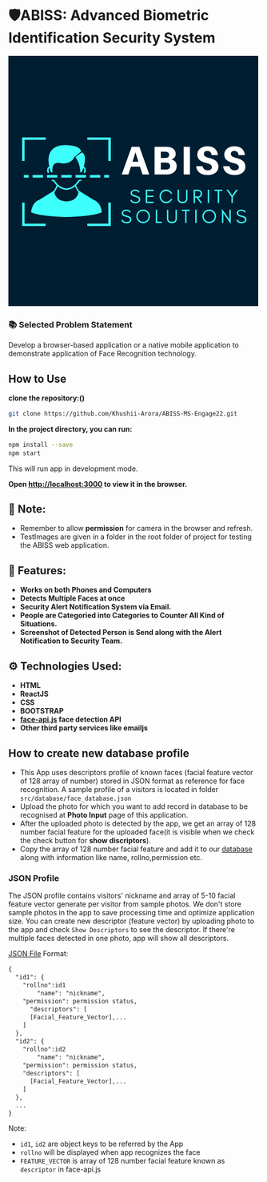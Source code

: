 # 🛡️ABISS: Advanced Biometric Identification Security System
<img src="https://github.com/Khushii-Arora/ABISS-MS-Engage22/blob/main/src/img/logo3.png" />

### 📚 Selected Problem Statement
Develop a browser-based application or a native mobile application to demonstrate application of Face Recognition technology.

## How to Use

**clone the repository:()**

```bash
git clone https://github.com/Khushii-Arora/ABISS-MS-Engage22.git
```

**In the project directory, you can run:**

```bash
npm install --save
npm start
```

This will run app in development mode.

**Open [http://localhost:3000](http://localhost:3000) to view it in the browser.**

## 📜 Note:

- Remember to allow **permission** for camera in the browser and refresh.
- TestImages are given in a folder in the root folder of project for testing the ABISS web application.

## 🧰 Features:
 
- **Works on both Phones and Computers**
- **Detects Multiple Faces at once**
- **Security Alert Notification System via Email.**
- **People are Categoried into Categories to Counter All Kind of Situations.**
- **Screenshot of Detected Person is Send along with the Alert Notification to Security Team.**


## ⚙️ Technologies Used: 

- **HTML**
- **ReactJS**
- **CSS**
- **BOOTSTRAP**
- **[face-api.js](https://github.com/justadudewhohacks/face-api.js/) face detection API**
- **Other third party services like emailjs**

## How to create new database profile

- This App uses descriptors profile of known faces (facial feature vector of 128 array of number) stored in JSON format as reference for face recognition. A sample profile of a visitors is located in folder `src/database/face_database.json`
- Upload the photo for which you want to add record in database to be recognised at **Photo Input** page of this application.
- After the uploaded photo is detected by the app, we get an array of 128 number facial feature for the uploaded face(it is visible when we check the check button for **show discriptors**).
- Copy the array of 128 number facial feature and add it to our [database](https://github.com/Khushii-Arora/ABISS-MS-Engage22/blob/main/src/database/face_database.json) along with information like name, rollno,permission etc.

### JSON Profile

The JSON profile contains visitors' nickname and array of 5-10 facial feature vector generate per visitor from sample photos. We don't store sample photos in the app to save processing time and optimize application size. You can create new descriptor (feature vector) by uploading photo to the app and check `Show Descriptors` to see the descriptor. If there're multiple faces detected in one photo, app will show all descriptors.

[JSON File](https://github.com/Khushii-Arora/ABISS-MS-Engage22/blob/main/src/database/face_database.json) Format:

```text
{
  "id1": {
	"rollno":id1
        "name": "nickname",
	"permission": permission status,
      "descriptors": [
      [Facial_Feature_Vector],...
    ]
  },
  "id2": {
	"rollno":id2
        "name": "nickname",
	"permission": permission status,
    "descriptors": [
      [Facial_Feature_Vector],...
    ]
  },
  ...
}
```

Note:

- `id1`, `id2` are object keys to be referred by the App
- `rollno` will be displayed when app recognizes the face
- `FEATURE_VECTOR` is array of 128 number facial feature known as `descriptor` in face-api.js
